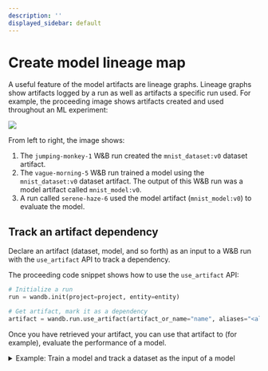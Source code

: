 ```yaml
---
description: ''
displayed_sidebar: default
---
```



# Create model lineage map
A useful feature of the model artifacts are lineage graphs. Lineage graphs show artifacts logged by a run as well as artifacts a specific run used. For example, the proceeding image shows artifacts created and used throughout an ML experiment:

![](/images/models/model_lineage_example.png)

From left to right, the image shows:
1. The `jumping-monkey-1` W&B run created the `mnist_dataset:v0` dataset artifact.
2. The `vague-morning-5` W&B run trained a model using the `mnist_dataset:v0` dataset artifact. The output of this W&B run was a model artifact called `mnist_model:v0`.
3. A run called `serene-haze-6` used the model artifact (`mnist_model:v0`) to evaluate the model.


## Track an artifact dependency

Declare an artifact (dataset, model, and so forth) as an input to a W&B run with the `use_artifact` API to track a dependency. 

The proceeding code snippet shows how to use the `use_artifact` API:

```python
# Initialize a run
run = wandb.init(project=project, entity=entity)

# Get artifact, mark it as a dependency
artifact = wandb.run.use_artifact(artifact_or_name="name", aliases="<alias>")
```

Once you have retrieved your artifact, you can use that artifact to (for example), evaluate the performance of a model. 

<details>

<summary>Example: Train a model and track a dataset as the input of a model</summary>

```python
job_type = "train_model"

config = {
    "optimizer": 'adam',
    "batch_size": 128,
    "epochs": 5,
    "validation_split": 0.1,
}

run = wandb.init(project=project, job_type=job_type, config=config)

version="latest"    
name = "{}:{}".format("{}_dataset".format(model_use_case_id), version)

# highlight-start
artifact = wandb.run.use_artifact(name)
# highlight-end

train_table = artifact.get("train_table")
x_train = train_table.get_column("x_train", convert_to="numpy")
y_train = train_table.get_column("y_train", convert_to="numpy")

# Store values from our config dictionary into variables for easy accessing
num_classes=10
input_shape=(28, 28, 1)
loss="categorical_crossentropy"
optimizer=run.config["optimizer"]
metrics=["accuracy"]
batch_size=run.config["batch_size"]
epochs=run.config["epochs"]
validation_split=run.config["validation_split"]

# Create model architecture
model = keras.Sequential(
    [
        layers.Input(shape=input_shape),
        layers.Conv2D(32, kernel_size=(3, 3), activation="relu"),
        layers.MaxPooling2D(pool_size=(2, 2)),
        layers.Conv2D(64, kernel_size=(3, 3), activation="relu"),
        layers.MaxPooling2D(pool_size=(2, 2)),
        layers.Flatten(),
        layers.Dropout(0.5),
        layers.Dense(num_classes, activation="softmax"),
    ]
)
model.compile(loss=loss, optimizer=optimizer, metrics=metrics)

# Generate labels for training data
y_train = keras.utils.to_categorical(y_train, num_classes)

# Create training and test set
x_t, x_v, y_t, y_v = train_test_split(x_train, y_train, test_size=0.33)

# Train the model
model.fit(x=x_t, 
          y=y_t, 
          batch_size=batch_size, 
          epochs=epochs, 
          validation_data=(x_v, y_v), 
          callbacks=[
              WandbCallback(
                  log_weights=True,
                  log_evaluation=True
              )
          ]
         )

# Save model locally
path = "model.h5"
model.save(path)   

path = "./model.h5"
registered_model_name = "MNIST-dev"  
name = "mnist_model"

run.link_model(path=path, registered_model_name=registered_model_name, name=name)
run.finish()
```

</details>
